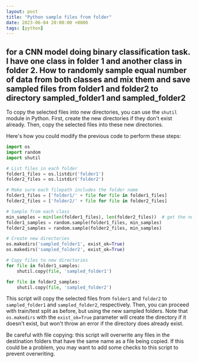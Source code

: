 ```yaml
---
layout: post
title: "Python sample files from folder"
date: 2023-06-04 20:00:00 +0800
tags: [python]
---
```


## for a CNN model doing binary classification task. I have one class in folder 1 and another class in folder 2. How to randomly sample equal number of data from both classes and mix them and save sampled files from folder1 and folder2 to directory sampled_folder1 and sampled_folder2

To copy the selected files into new directories, you can use the `shutil` module in Python. First, create the new directories if they don't exist already. Then, copy the selected files into these new directories.

Here's how you could modify the previous code to perform these steps:

```python
import os
import random
import shutil

# List files in each folder
folder1_files = os.listdir('folder1')
folder2_files = os.listdir('folder2')

# Make sure each filepath includes the folder name
folder1_files = ['folder1/' + file for file in folder1_files]
folder2_files = ['folder2/' + file for file in folder2_files]

# Sample from each class
min_samples = min(len(folder1_files), len(folder2_files))  # get the number of samples in the smaller class
folder1_samples = random.sample(folder1_files, min_samples)
folder2_samples = random.sample(folder2_files, min_samples)

# Create new directories
os.makedirs('sampled_folder1', exist_ok=True)
os.makedirs('sampled_folder2', exist_ok=True)

# Copy files to new directories
for file in folder1_samples:
    shutil.copy(file, 'sampled_folder1')

for file in folder2_samples:
    shutil.copy(file, 'sampled_folder2')
```

This script will copy the selected files from `folder1` and `folder2` to `sampled_folder1` and `sampled_folder2`, respectively. Then, you can proceed with train/test split as before, but using the new sampled folders. Note that `os.makedirs` with the `exist_ok=True` parameter will create the directory if it doesn't exist, but won't throw an error if the directory does already exist.

Be careful with file copying: this script will overwrite any files in the destination folders that have the same name as a file being copied. If this could be a problem, you may want to add some checks to this script to prevent overwriting.